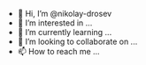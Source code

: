 - 👋 Hi, I’m @nikolay-drosev
- 👀 I’m interested in ...
- 🌱 I’m currently learning ...
- 💞️ I’m looking to collaborate on ...
- 📫 How to reach me ...

<!---
nikolay-drosev/nikolay-drosev is a ✨ special ✨ repository because its `README.md` (this file) appears on your GitHub profile.
You can click the Preview link to take a look at your changes.
--->
